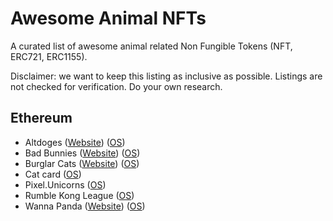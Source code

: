 # Awesome Animal NFTs

A curated list of awesome animal related Non Fungible Tokens (NFT, ERC721, ERC1155).

Disclaimer: we want to keep this listing as inclusive as possible. Listings are not checked for verification. Do your own research.

## Ethereum

* Altdoges ([Website](https://www.altdoges.com/)) ([OS](https://opensea.io/collection/altdoges))
* Bad Bunnies ([Website](https://badbunniesnft.com/)) ([OS](https://opensea.io/collection/bad-bunnies-nft))
* Burglar Cats ([Website](https://burglarcats.com/)) ([OS](https://opensea.io/collection/burglarcatsnft))
* Cat card ([OS](https://opensea.io/collection/cat-card))
* Pixel.Unicorns ([OS](https://opensea.io/collection/pixel-unicorns-))
* Rumble Kong League ([OS](https://opensea.io/collection/rumble-kong-league))
* Wanna Panda ([Website](https://wannapanda.com/)) ([OS](https://opensea.io/collection/wannapandaofficial))
